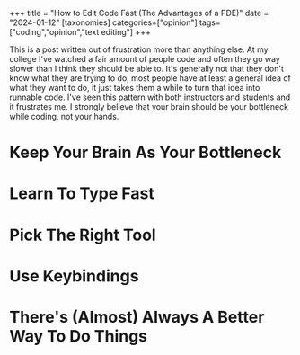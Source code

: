 +++
title = "How to Edit Code Fast (The Advantages of a PDE)"
date = "2024-01-12"
[taxonomies]
categories=["opinion"]
tags=["coding","opinion","text editing"]
+++

This is a post written out of frustration more than anything else. At my college I've watched a fair amount of people code and often they go way slower than I think they should be able to. It's generally not that they don't know what they are trying to do, most people have at least a general idea of what they want to do, it just takes them a while to turn that idea into runnable code. I've seen this pattern with both instructors and students and it frustrates me. I strongly believe that your brain should be your bottleneck while coding, not your hands.

# Keep Your Brain As Your Bottleneck

# Learn To Type Fast

# Pick The Right Tool

# Use Keybindings

# There's (Almost) Always A Better Way To Do Things
